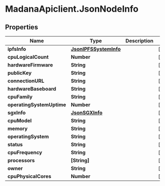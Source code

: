# MadanaApiclient.JsonNodeInfo

## Properties

Name | Type | Description | Notes
------------ | ------------- | ------------- | -------------
**ipfsInfo** | [**JsonIPFSSystemInfo**](JsonIPFSSystemInfo.md) |  | [optional] 
**cpuLogicalCount** | **Number** |  | [optional] 
**hardwareFirmware** | **String** |  | [optional] 
**publicKey** | **String** |  | [optional] 
**connectionURL** | **String** |  | [optional] 
**hardwareBaseboard** | **String** |  | [optional] 
**cpuFamily** | **String** |  | [optional] 
**operatingSystemUptime** | **Number** |  | [optional] 
**sgxInfo** | [**JsonSGXInfo**](JsonSGXInfo.md) |  | [optional] 
**cpuModel** | **String** |  | [optional] 
**memory** | **String** |  | [optional] 
**operatingSystem** | **String** |  | [optional] 
**status** | **String** |  | [optional] 
**cpuFrequency** | **String** |  | [optional] 
**processors** | **[String]** |  | [optional] 
**owner** | **String** |  | [optional] 
**cpuPhysicalCores** | **Number** |  | [optional] 



